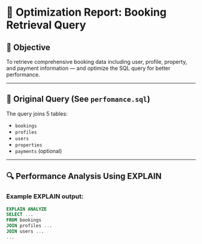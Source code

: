 # 🔧 Optimization Report: Booking Retrieval Query

## 📌 Objective

To retrieve comprehensive booking data including user, profile, property, and payment information — and optimize the SQL query for better performance.

---

## 🧪 Original Query (See `perfomance.sql`)

The query joins 5 tables:

- `bookings`
- `profiles`
- `users`
- `properties`
- `payments` (optional)

---

## 🔍 Performance Analysis Using EXPLAIN

### Example EXPLAIN output:
```sql
EXPLAIN ANALYZE
SELECT ...
FROM bookings
JOIN profiles ...
JOIN users ...
...


